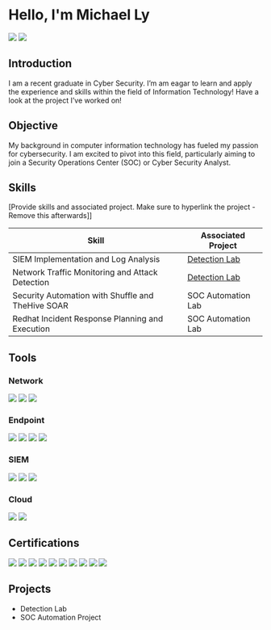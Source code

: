  # Hello, I'm Michael Ly
<a href="https://linkedin.com"><img src="https://img.shields.io/badge/-LinkedIn-0072b1?&style=for-the-badge&logo=linkedin&logoColor=white" /></a>
<a href="https://michaelly200104.wixsite.com/website">
    <img src="https://img.shields.io/badge/-Website-0072b1?&style=for-the-badge&logo=internet-explorer&logoColor=white" />
</a>

## Introduction

I am a recent graduate in Cyber Security. I’m am eagar to learn and apply the experience and skills within the field of Information Technology! Have a look at the project I’ve worked on!

## Objective
My background in computer information technology has fueled my passion for cybersecurity. I am excited to pivot into this field, particularly aiming to join a Security Operations Center (SOC) or Cyber Security Analyst. 

## Skills
[Provide skills and associated project. Make sure to hyperlink the project - Remove this afterwards]]

| Skill                                         | Associated Project         |
|-----------------------------------------------|----------------------------|
| SIEM Implementation and Log Analysis          | <a href="https://google.com">Detection Lab</a>|
| Network Traffic Monitoring and Attack Detection | <a href="https://google.com">Detection Lab</a>|
| Security Automation with Shuffle and TheHive SOAR         | SOC Automation Lab|
| Redhat Incident Response Planning and Execution  | SOC Automation Lab|

## Tools

### Network
<div>
    <img src="https://img.shields.io/badge/-Wireshark-1679A7?&style=for-the-badge&logo=Wireshark&logoColor=white" />
    <img src="https://img.shields.io/badge/-Suricata-EF3B2D?&style=for-the-badge&logo=Suricata&logoColor=white" />
    <img src="https://img.shields.io/badge/-Zeek-777BB4?&style=for-the-badge&logo=Zeek&logoColor=white" />
</div>

### Endpoint
<div>
    <img src="https://img.shields.io/badge/-Microsoft_Defender_for_Endpoint-00A4EF?&style=for-the-badge&logo=Microsoft&logoColor=white" />
    <img src="https://img.shields.io/badge/-Velociraptor-4B275F?&style=for-the-badge&logo=Velociraptor&logoColor=white" />
    <img src="https://img.shields.io/badge/-Wazuh-006400?&style=for-the-badge&logo=Wazuh&logoColor=white" />
    <img src="https://img.shields.io/badge/-Huntress-yellow?&style=for-the-badge&logo=huntress&logoColor=white" />
    
</div>

### SIEM
<div>
    <img src="https://img.shields.io/badge/-Microsoft_Sentinel-0078D4?&style=for-the-badge&logo=Microsoft&logoColor=white" />
    <img src="https://img.shields.io/badge/-Splunk-000000?&style=for-the-badge&logo=Splunk&logoColor=white" />
    <img src="https://img.shields.io/badge/-Elastic-005571?&style=for-the-badge&logo=Elastic&logoColor=white" />
</div>

### Cloud
<div>
    <img src="https://img.shields.io/badge/-Amazon%20WorkSpaces-FF9900?style=for-the-badge&logo=amazonaws&logoColor=white" />
    <img src="https://img.shields.io/badge/-Microsoft%20Azure-0089D6?style=for-the-badge&logo=microsoftazure&logoColor=white" />
</div>

## Certifications
<div>
<img src="https://img.shields.io/badge/-Linux+%20-EA2E2E?style=for-the-badge&logo=comptia&logoColor=white" />
<img src="https://img.shields.io/badge/-Network%2B-FF0000?&style=for-the-badge&logo=CompTIA&logoColor=white" />
<img src="https://img.shields.io/badge/-Security%2B-FF0000?&style=for-the-badge&logo=CompTIA&logoColor=white" />
<img src="https://img.shields.io/badge/-SSCP-006400?&style=for-the-badge&logo=ISC2&logoColor=white" />
<img src="https://img.shields.io/badge/-CCNA-ADD8E6?&style=for-the-badge&logo=Cisco&logoColor=white" />
<img src="https://img.shields.io/badge/-Splunk%20Certified%20Power%20User-000000?&style=for-the-badge&logo=Splunk&logoColor=white" />
<img src="https://img.shields.io/badge/-Azure%20Administrator%20Associate-0089D6?style=for-the-badge&logo=microsoftazure&logoColor=white" />
<img src="https://img.shields.io/badge/-Designing%20Azure%20Infrastructure%20Solutions-0089D6?style=for-the-badge&logo=microsoftazure&logoColor=white" />
<img src="https://img.shields.io/badge/-Azure%20Security%20Engineer%20Associate-0089D6?style=for-the-badge&logo=microsoftazure&logoColor=white" />
<img src="https://img.shields.io/badge/-CISA%20-002856?style=for-the-badge&logo=isaca&logoColor=white" />
</div>

## Projects
- Detection Lab
- SOC Automation Project
